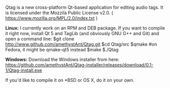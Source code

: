 Qtag is a new cross-platform Qt-based application for editing audio tags. 
It is licensed under the Mozzila Public License v2.0. ( https://www.mozilla.org/MPL/2.0/index.txt )


**Linux:**
I currently work on an RPM and DEB package.
If you want to compile it right now, install Qt 5 and TagLib (and obviously GNU G++ and Git) and open a command line:
$git clone http://www.github.com/amethystAnt/Qtag.git
$cd Qtag/src
$qmake #on Fedora, it might be qmake-qt5 instead
$make
$./Qtag

**Windows:**
Download the Windows installer from here: 
https://github.com/amethystAnt/Qtag-installer/releases/download/0.1-1/Qtag-install.exe

If you'd like to compile it on *BSD or OS X, do it on your own.
